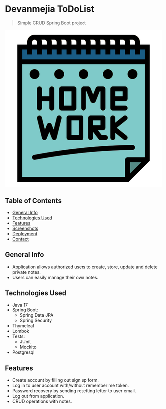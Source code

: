 # Devanmejia ToDoList
>Simple CRUD Spring Boot project

![Logo](src/main/resources/static/images/logo.png "Project Logo")

## Table of Contents
* [General Info](#general-info)
* [Technologies Used](#technologies-used)
* [Features](#features)
* [Screenshots]()
* [Deployment]()
* [Contact]()

## General Info
- Application allows authorized users to create, store, update and delete private notes.
- Users can easily manage their own notes.

## Technologies Used
- Java 17
- Spring Boot:
    * Spring Data JPA
    * Spring Security
- Thymeleaf
- Lombok
- Tests:
    * JUnit
    * Mockito
- Postgresql

## Features
- Create account by filling out sign up form.
- Log in to user account with/without remember me token.
- Password recovery by sending resetting letter to user email.
- Log out from application.
- CRUD operations with notes.
